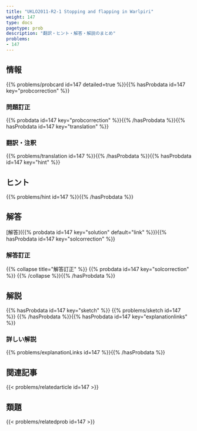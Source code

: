```yaml
---
title: "UKLO2011-R2-1 Stopping and flapping in Warlpiri"
weight: 147
type: docs
pagetype: prob
description: "翻訳・ヒント・解答・解説のまとめ"
problems: 
- 147
---
```


## 情報

{{% problems/probcard id=147 detailed=true %}}{{% hasProbdata id=147 key="probcorrection" %}}

### 問題訂正

{{% probdata id=147 key="probcorrection" %}}{{% /hasProbdata %}}{{% hasProbdata id=147 key="translation" %}}

### 翻訳・注釈

{{% problems/translation id=147 %}}{{% /hasProbdata %}}{{% hasProbdata id=147 key="hint" %}}

## ヒント

{{% problems/hint id=147 %}}{{% /hasProbdata %}}

## 解答

[解答]({{% probdata id=147 key="solution" default="link" %}}){{% hasProbdata id=147 key="solcorrection" %}}

### 解答訂正

{{% collapse title="解答訂正" %}}
{{% probdata id=147 key="solcorrection" %}}
{{% /collapse %}}{{% /hasProbdata %}}

## 解説

{{% hasProbdata id=147 key="sketch" %}}
{{% problems/sketch id=147 %}}
{{% /hasProbdata %}}{{% hasProbdata id=147 key="explanationlinks" %}}

### 詳しい解説

{{% problems/explanationLinks id=147 %}}{{% /hasProbdata %}}

## 関連記事

{{< problems/relatedarticle id=147 >}}

## 類題

{{< problems/relatedprob id=147 >}}
